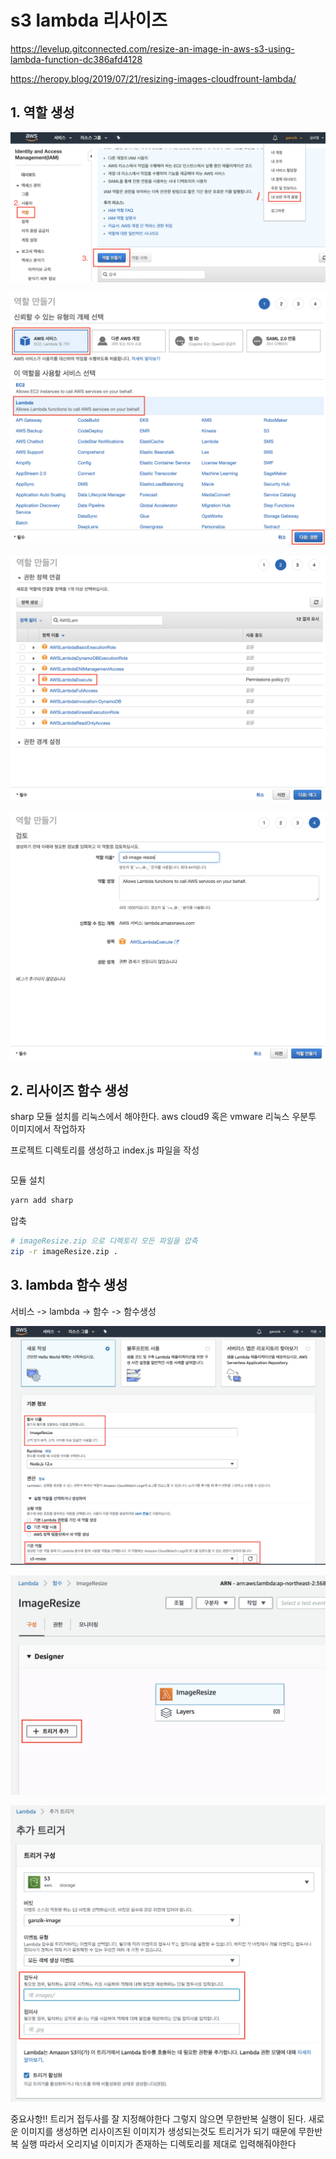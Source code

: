 # s3 lambda 리사이즈

<https://levelup.gitconnected.com/resize-an-image-in-aws-s3-using-lambda-function-dc386afd4128>

<https://heropy.blog/2019/07/21/resizing-images-cloudfrount-lambda/>

## 1. 역할 생성

![역할생성](./img/lambda-s3.png)

![역할생성](./img/lambda-s3-1.png)

![역할생성](./img/lambda-s3-2.png)

![역할생성](./img/lambda-s3-3.png)

## 2. 리사이즈 함수 생성

sharp 모듈 설치를 리눅스에서 해야한다.
aws cloud9 혹은 vmware 리눅스 우분투 이미지에서 작업하자

프로젝트 디렉토리를 생성하고 index.js 파일을 작성

```js
```

모듈 설치

```sh
yarn add sharp
```

압축

```sh
# imageResize.zip 으로 디렉토리 모든 파일을 압축
zip -r imageResize.zip .
```

## 3. lambda 함수 생성

서비스 -> lambda -> 함수 -> 함수생성

![역할생성](./img/lambda-s3-4.png)

![역할생성](./img/lambda-s3-5.png)

![역할생성](./img/lambda-s3-6.png)

중요사항!!
트리거 접두사를 잘 지정해야한다
그렇지 않으면 무한반복 실행이 된다. 새로운 이미지를 생성하면 리사이즈된 이미지가 생성되는것도 트리거가 되기 때문에 무한반복 실행
따라서 오리지널 이미지가 존재하는 디렉토리를 제대로 입력해줘야한다
